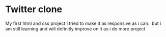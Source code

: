 # Twitter clone
 My first html and css project
 I tried to make it as responsive as i can.. but i am still learning and will definitly improve on it as i do more project
